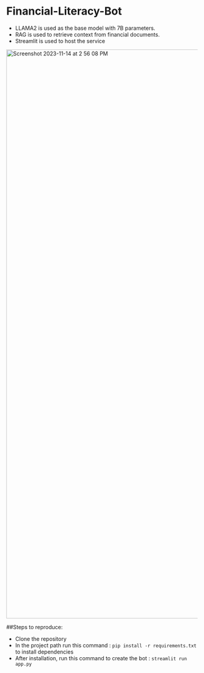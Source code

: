 # Financial-Literacy-Bot

- LLAMA2 is used as the base model with 7B parameters.
- RAG is used to retrieve context from financial documents.
- Streamlit is used to host the service

  
<img width="1496" alt="Screenshot 2023-11-14 at 2 56 08 PM" src="https://github.com/therohanchoudhary/Financial-Literacy-Bot/assets/41481277/97ceabf0-8df9-4b70-b438-6f11a7b2556f">

##Steps to reproduce:

- Clone the repository
- In the project path run this command : ```pip install -r requirements.txt``` to install dependencies
- After installation, run this command to create the bot : ```streamlit run app.py```
